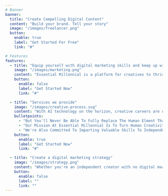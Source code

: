 ```yaml
---
# Banner
banner:
  title: "Create Compelling Digital Content"
  content: "Build your brand. Tell your story"
  image: "/images/freelancer.png"
  button:
    enable: true
    label: "Get Started For Free"
    link: "#"

# Features
features:
  - title: "Equip yourself with digital marketing skills and keep up with the latest trends"
    image: "/images/marketing.png"
    content: "Essential Millennial is a platform for creatives to thrive in the 21st Century."
    button:
      enable: false
      label: "Get Started Now"
      link: "#"

  - title: "Services we provide"
    image: "/images/creative-process.svg"
    content: "With AI technology on the horizon, creative careers are under threat."
    bulletpoints:
      - "But You'll Never Be Able To Fully Replace The Human Elment That Lives Within All Our Creations."
      - "Our Mission At Essential Millennial Is To Turn Human Creativity Into Marketable Content And Distribute It Through Social Media Channels And Other Digital Platforms While You Keep Focusing On Your Business."
      - "We're Also Committed To Imparting Valuable Skills To Independent Creators By Providing You With Templates And Training To Do All The Work Yourself In Minutes."
    button:
      enable: true
      label: "Get Started Now"
      link: "#"

  - title: "Create a digital marketing strategy"
    image: "/images/strategy.png"
    content: "Whether you're an independent creator with no digital marketing know-how or a business looking to stay ahead of the competition, we're here to craft tailor-made packages to help get your personal or company brand out in the challenging online ether."
    button:
      enable: false
      label: ""
      link: ""
---
```

